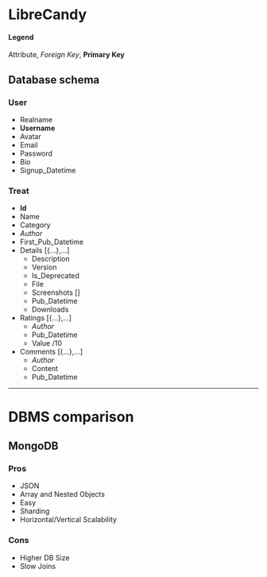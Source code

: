 # LibreCandy

#### Legend

Attribute, *Foreign Key*, **Primary Key**

## Database schema

### User

- Realname
- **Username**
- Avatar
- Email
- Password
- Bio
- Signup_Datetime

### Treat

- **Id**
- Name
- Category
- *Author*
- First_Pub_Datetime
- Details [{...},...]
  - Description
  - Version
  - Is_Deprecated
  - File
  - Screenshots []
  - Pub_Datetime
  - Downloads
- Ratings [{...},...]
  - *Author*
  - Pub_Datetime
  - Value /10
- Comments [{...},...]
  - *Author*
  - Content
  - Pub_Datetime

***

# DBMS comparison

## MongoDB

### Pros

- JSON
- Array and Nested Objects
- Easy
- Sharding
- Horizontal/Vertical Scalability

### Cons

- Higher DB Size
- Slow Joins
